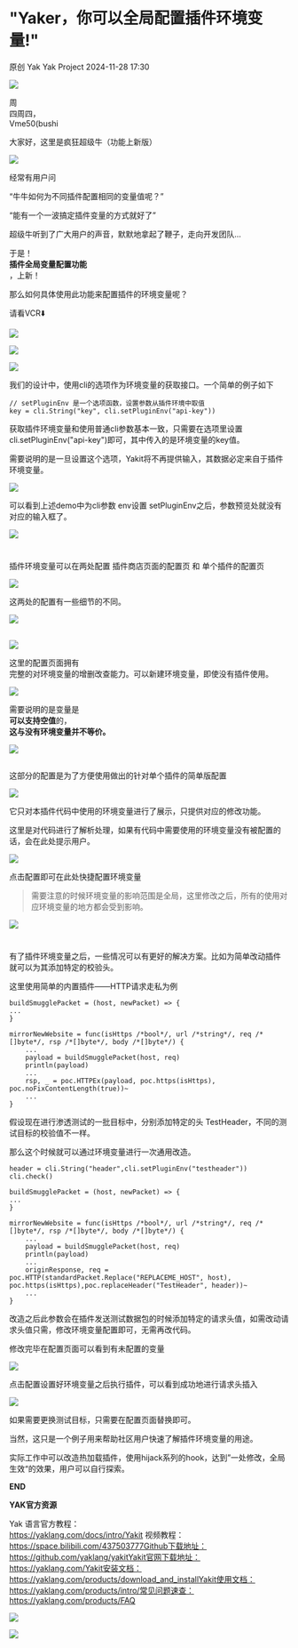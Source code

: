 #  "Yaker，你可以全局配置插件环境变量!"
原创 Yak  Yak Project   2024-11-28 17:30

![](\articles\wechat2md-57d4b38fb5fac67b077017855ed50c43.gif)

周  
四周四，  
Vme50(bushi

大家好，这里是疯狂超级牛（功能上新版）

![](\articles\wechat2md-be056115ce4cad5a943f713126836d75.png)

经常有用户问

“牛牛如何为不同插件配置相同的变量值呢？”

“能有一个一波搞定插件变量的方式就好了”

超级牛听到了广大用户的声音，默默地拿起了鞭子，走向开发团队...

于是！  
**插件全局变量配置功能**  
，上新！

那么如何具体使用此功能来配置插件的环境变量呢？

请看VCR⬇️

![](\articles\wechat2md-f449c4ddfa6b3c48c868fc5c880bb625.jpeg)

![](\articles\wechat2md-aff5859e2a52e9f6b3cdb79577b4490b.png)

![](\articles\wechat2md-4716e77f643320a73d13ca6cfbc8e1bd.png)

我们的设计中，使用cli的选项作为环境变量的获取接口。一个简单的例子如下
```
// setPluginEnv 是一个选项函数，设置参数从插件环境中取值
key = cli.String("key", cli.setPluginEnv("api-key"))
```  

获取插件环境变量和使用普通cli参数基本一致，只需要在选项里设置 cli.setPluginEnv("api-key")即可，其中传入的是环境变量的key值。

需要说明的是一旦设置这个选项，Yakit将不再提供输入，其数据必定来自于插件环境变量。

![](\articles\wechat2md-b8b16137585d937c62e015ba908cdcbd.png)

可以看到上述demo中为cli参数 env设置 setPluginEnv之后，参数预览处就没有对应的输入框了。

![](\articles\wechat2md-1a801c50533ae96fb847ce0684387123.png)
#   

插件环境变量可以在两处配置 插件商店页面的配置页 和 单个插件的配置页

![](\articles\wechat2md-c3d38c9c921bb07ae8e56fd9dc9044c6.png)

这两处的配置有一些细节的不同。

![](\articles\wechat2md-7a5f49a132d2c96ea9ec5802ac063f84.png)
##   

![](\articles\wechat2md-ebe23df29491b7cec345f26b5f5e29d3.png)

这里的配置页面拥有  
完整的对环境变量的增删改查能力。可以新建环境变量，即使没有插件使用。

![](\articles\wechat2md-8f1aaea01d4fa3ca6da42ff5dc2a7c07.png)

需要说明的是变量是  
**可以支持空值**的，  
**这与没有环境变量并不等价。**

![](\articles\wechat2md-cd2cc4afc7fd915eafc2b6c3cea555a4.png)
##   

这部分的配置是为了方便使用做出的针对单个插件的简单版配置

![](\articles\wechat2md-61644b57d884342a3156ba198a13a62d.png)

它只对本插件代码中使用的环境变量进行了展示，只提供对应的修改功能。

这里是对代码进行了解析处理，如果有代码中需要使用的环境变量没有被配置的话，会在此处提示用户。

![](\articles\wechat2md-a93f331e03d4781d13aa42728374e991.png)

点击配置即可在此处快捷配置环境变量
> 需要注意的时候环境变量的影响范围是全局，这里修改之后，所有的使用对应环境变量的地方都会受到影响。


![](\articles\wechat2md-f933d85b578090be8ecbd16adea56dcd.png)
#   

有了插件环境变量之后，一些情况可以有更好的解决方案。比如为简单改动插件 就可以为其添加特定的校验头。

这里使用简单的内置插件——HTTP请求走私为例
```
buildSmugglePacket = (host, newPacket) => {
...
}

mirrorNewWebsite = func(isHttps /*bool*/, url /*string*/, req /*[]byte*/, rsp /*[]byte*/, body /*[]byte*/) {
    ...
    payload = buildSmugglePacket(host, req)
    println(payload)
    ...
    rsp, _ = poc.HTTPEx(payload, poc.https(isHttps), poc.noFixContentLength(true))~
    ...
}
```  

假设现在进行渗透测试的一批目标中，分别添加特定的头 TestHeader，不同的测试目标的校验值不一样。

那么这个时候就可以通过环境变量进行一次通用改造。
```
header = cli.String("header",cli.setPluginEnv("testheader"))
cli.check()

buildSmugglePacket = (host, newPacket) => {
...
}

mirrorNewWebsite = func(isHttps /*bool*/, url /*string*/, req /*[]byte*/, rsp /*[]byte*/, body /*[]byte*/) {
    ...
    payload = buildSmugglePacket(host, req)
    println(payload)
    ...
    originResponse, req = poc.HTTP(standardPacket.Replace("REPLACEME_HOST", host), poc.https(isHttps),poc.replaceHeader("TestHeader", header))~
    ...
}
```  

改造之后此参数会在插件发送测试数据包的时候添加特定的请求头值，如需改动请求头值只需，修改环境变量配置即可，无需再改代码。

修改完毕在配置页面可以看到有未配置的变量

![](\articles\wechat2md-e0099c9fb757084b7c3d4bc20bcc2398.png)

点击配置设置好环境变量之后执行插件，可以看到成功地进行请求头插入

![](\articles\wechat2md-20542c2fdecf06753b38084ba59526d6.png)

如果需要更换测试目标，只需要在配置页面替换即可。

当然，这只是一个例子用来帮助社区用户快速了解插件环境变量的用途。

实际工作中可以改造热加载插件，使用hijack系列的hook，达到”一处修改，全局生效“的效果，用户可以自行探索。



**END**


**YAK官方资源**


Yak 语言官方教程：  
https://yaklang.com/docs/intro/Yakit 视频教程：  
https://space.bilibili.com/437503777Github下载地址：  
https://github.com/yaklang/yakitYakit官网下载地址：  
https://yaklang.com/Yakit安装文档：  
https://yaklang.com/products/download_and_installYakit使用文档：  
https://yaklang.com/products/intro/常见问题速查：  
https://yaklang.com/products/FAQ

![](\articles\wechat2md-382b711760574d429c6c8742ecfc1d9b.png)

![](\articles\wechat2md-304b45488320344b4c7cdbd5759ee4e8.gif)  
  
  
